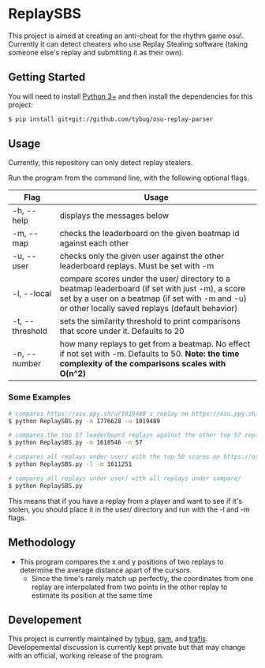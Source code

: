 # ReplaySBS

This project is aimed at creating an anti-cheat for the rhythm game osu!. Currently it can detect cheaters who use Replay Stealing software (taking someone else's replay and submitting it as their own).

## Getting Started

You will need to install [Python 3+](https://www.python.org/downloads/) and then install the dependencies for this project:

```bash
$ pip install git+git://github.com/tybug/osu-replay-parser
```


## Usage

Currently, this repository can only detect replay stealers.

Run the program from the command line, with the following optional flags.

| Flag | Usage |
| --- | --- |
| -h, --help | displays the messages below |
| -m, --map | checks the leaderboard on the given beatmap id against each other |
| -u, --user | checks only the given user against the other leaderboard replays. Must be set with -m |
| -l, --local | compare scores under the user/ directory to a beatmap leaderboard (if set with just -m), a score set by a user on a beatmap (if set with -m and -u) or other locally saved replays (default behavior) |
| -t, --threshold | sets the similarity threshold to print comparisons that score under it. Defaults to 20 |
| -n, --number | how many replays to get from a beatmap. No effect if not set with -m. Defaults to 50. **Note: the time complexity of the comparisons scales with O(n^2)** |

### Some Examples

```bash
# compares https://osu.ppy.sh/u/1019489's replay on https://osu.ppy.sh/b/1776628 with the 49 other leaderboard replays
$ python ReplaySBS.py -m 1776628 -u 1019489

# compares the top 57 leaderboard replays against the other top 57 replays (57 choose 2 comparisons)
$ python ReplaySBS.py -m 1618546 -n 57

# compares all replays under user/ with the top 50 scores on https://osu.ppy.sh/b/1611251
$ python ReplaySBS.py -l -m 1611251

# compares all replays under user/ with all replays under compare/
$ python ReplaySBS.py
```

This means that if you have a replay from a player and want to see if it's stolen, you should place it in the user/ directory and run with the -l and -m flags.


## Methodology
- This program compares the x and y positions of two replays to determine the average distance apart of the cursors.
    -   Since the time's rarely match up perfectly, the coordinates from one replay are interpolated from two points in the other replay to estimate its position at the same time


## Developement

This project is currently maintained by [tybug](https://github.com/tybug), [sam](https://github.com/samuelhklumpers), and [trafis](https://github.com/Smitty1298). Developemental discussion is currently kept private but that may change with an official, working release of the program.